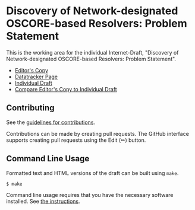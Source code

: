 <!-- regenerate: on (set to off if you edit this file) -->

# Discovery of Network-designated OSCORE-based Resolvers: Problem Statement

This is the working area for the individual Internet-Draft, "Discovery of Network-designated OSCORE-based Resolvers: Problem Statement".

* [Editor's Copy](https://netd-tud.github.io/draft-lenders-core-oscore-svcb/#go.draft-lenders-core-dnr.html)
* [Datatracker Page](https://datatracker.ietf.org/doc/draft-lenders-core-dnr)
* [Individual Draft](https://datatracker.ietf.org/doc/html/draft-lenders-core-dnr)
* [Compare Editor's Copy to Individual Draft](https://netd-tud.github.io/draft-lenders-core-oscore-svcb/#go.draft-lenders-core-dnr.diff)


## Contributing

See the
[guidelines for contributions](https://github.com/netd-tud/draft-lenders-core-oscore-svcb/blob/main/CONTRIBUTING.md).

Contributions can be made by creating pull requests.
The GitHub interface supports creating pull requests using the Edit (✏) button.


## Command Line Usage

Formatted text and HTML versions of the draft can be built using `make`.

```sh
$ make
```

Command line usage requires that you have the necessary software installed.  See
[the instructions](https://github.com/martinthomson/i-d-template/blob/main/doc/SETUP.md).

